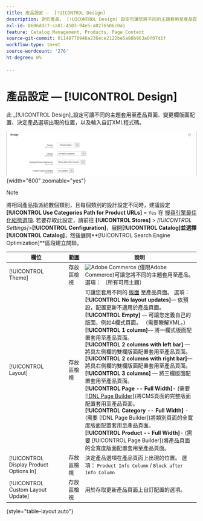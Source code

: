 ```yaml
---
title: 產品設定 —  [!UICONTROL Design]
description: 對於產品， [!UICONTROL Design] 設定可讓您將不同的主題套用至產品頁面並變更版面。
exl-id: 8606ddc7-ca81-4503-94e5-a8276506c0a1
feature: Catalog Management, Products, Page Content
source-git-commit: 01148770946a236ece2122be5a88b963a0f07d1f
workflow-type: tm+mt
source-wordcount: '276'
ht-degree: 0%

---
```


# 產品設定 —  [!UICONTROL Design]

此 _[!UICONTROL Design]_設定可讓不同的主題套用至產品頁面、變更欄版面配置、決定產品選項出現的位置，以及輸入自訂XML程式碼。

![設計](./assets/product-design-ee.png){width="600" zoomable="yes"}

>[!NOTE]
>
>將相同產品指派給數個類別，且每個類別的設計設定不同時，建議設定 **[!UICONTROL Use Categories Path for Product URLs]** = `Yes` 在 [搜尋引擎最佳化組態選項](../configuration-reference/catalog/catalog.md#search-engine-optimization). 若要存取此設定，請前往  **[!UICONTROL Stores]** > _[!UICONTROL Settings]_>**[!UICONTROL Configuration]**，展開&#x200B;**[!UICONTROL Catalog]**並選擇&#x200B;**[!UICONTROL Catalog]**，然後展開&#x200B;**[!UICONTROL Search Engine Optimization]**區段建立關聯。

| 欄位 | [範圍](../getting-started/websites-stores-views.md#scope-settings) | 說明 |
|---|---|----|
| [!UICONTROL Theme] | 存放區檢視 | ![Adobe Commerce](../assets/adobe-logo.svg) (僅限Adobe Commerce)可讓您將不同的主題套用至產品。 選項： （所有可用主題） |
| [!UICONTROL Layout] | 存放區檢視 | 可讓您套用不同的 [版面](../content-design/page-layout.md) 至產品頁面。 選項： <br/>**[!UICONTROL No layout updates]**— 依預設，配置更新不適用於產品頁面。<br/>**[!UICONTROL Empty]**  — 可讓您定義自己的版面，例如4欄式頁面。 （需要瞭解XML。） <br/>**[!UICONTROL 1 column]**— 將一欄式版面配置套用至產品頁面。<br/>**[!UICONTROL 2 columns with left bar]**  — 將具左側欄的雙欄版面配置套用至產品頁面。 <br/>**[!UICONTROL 2 columns with right bar]**— 將具右側欄的雙欄版面配置套用至產品頁面。<br/>**[!UICONTROL 3 columns]**  — 將三欄版面配置套用至產品頁面。 <br/>**[!UICONTROL Page -- Full Width]**- (需要 [[!DNL Page Builder]](../page-builder/introduction.md))將CMS頁面的完整版面配置套用至產品頁面。<br/>**[!UICONTROL Category -- Full Width]** - (需要 [!DNL Page Builder])將類別頁面的全寬度版面配置套用至產品頁面。 <br/>**[!UICONTROL Product -- Full Width]**- (需要 [!UICONTROL Page Builder])將產品頁面的全寬度版面配置套用至產品頁面。 |
| [!UICONTROL Display Product Options In] | 存放區檢視 | 決定產品選項在產品頁面上出現的位置。 選項： `Product Info Column` / `Block after Info Column` |
| [!UICONTROL Custom Layout Update] | 存放區檢視 | 用於存取更新產品頁面上自訂配置的選項。 |

{style="table-layout:auto"}
